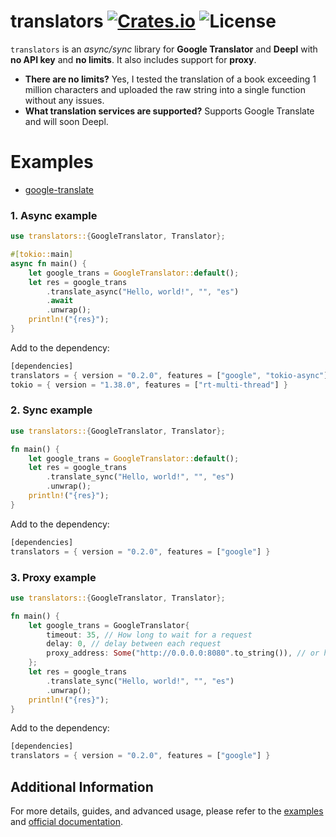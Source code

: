 [crates-badge]: https://img.shields.io/crates/v/translators
[crates-url]: https://crates.io/crates/translators
[license-badge]: https://img.shields.io/github/license/charl1e7/rust-translators?style=flat&color=%230096FF


# translators [![Crates.io][crates-badge]][crates-url] ![License][license-badge]

`translators` is an *async/sync* library for **Google Translator** and **Deepl** with **no API key** and **no limits**. It also includes support for **proxy**.
* **There are no limits?**  Yes, I tested the translation of a book exceeding 1 million characters and uploaded the raw string into a single function without any issues.
* **What translation services are supported?** Supports Google Translate and will soon Deepl.

# Examples
* [google-translate](https://github.com/charl1e7/rust-translators/tree/main/examples/google)
### 1. Async example
```rust
use translators::{GoogleTranslator, Translator};

#[tokio::main]
async fn main() {
    let google_trans = GoogleTranslator::default();
    let res = google_trans
        .translate_async("Hello, world!", "", "es")
        .await
        .unwrap();
    println!("{res}");
}
```

Add to the dependency:
```rust
[dependencies]
translators = { version = "0.2.0", features = ["google", "tokio-async"] }
tokio = { version = "1.38.0", features = ["rt-multi-thread"] }
```

### 2. Sync example
```rust
use translators::{GoogleTranslator, Translator};

fn main() {
    let google_trans = GoogleTranslator::default();
    let res = google_trans
        .translate_sync("Hello, world!", "", "es")
        .unwrap();
    println!("{res}");
}
```

Add to the dependency:
```rust
[dependencies]
translators = { version = "0.2.0", features = ["google"] }
```

### 3. Proxy example
```rust
use translators::{GoogleTranslator, Translator};

fn main() {
    let google_trans = GoogleTranslator{
        timeout: 35, // How long to wait for a request
        delay: 0, // delay between each request
        proxy_address: Some("http://0.0.0.0:8080".to_string()), // or https or socks4 or socks5
    };
    let res = google_trans
        .translate_sync("Hello, world!", "", "es")
        .unwrap();
    println!("{res}");
}
```

Add to the dependency:
```rust
[dependencies]
translators = { version = "0.2.0", features = ["google"] }
```

## Additional Information

For more details, guides, and advanced usage, please refer to the [examples](https://github.com/charl1e7/rust-translators/tree/main/examples) and [official documentation](https://crates.io/crates/translators).


